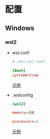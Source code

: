 # 配置
## Windows

### wsl2

- wsl.conf
    ```conf
    # /etc/wsl.conf

    [boot]
    systemd=true
    ```
    [示例](https://learn.microsoft.com/zh-cn/windows/wsl/wsl-config#example-wslconf-file)
    
- .wslconfig
    ```conf
    [wsl2]

    memory=4GB 

    processors=2
    ```
    [示例](https://learn.microsoft.com/zh-cn/windows/wsl/wsl-config#example-wslconfig-file)